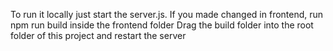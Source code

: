 To run it locally just start the server.js.
If you made changed in frontend, run npm run build inside the frontend folder
Drag the build folder into the root folder of this project and restart the server
